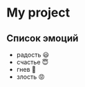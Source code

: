 # My project
## Список эмоций
 * радость :smiley:
 * счастье :innocent:
 * гнев :exploding_head:
 * злость :pout: 